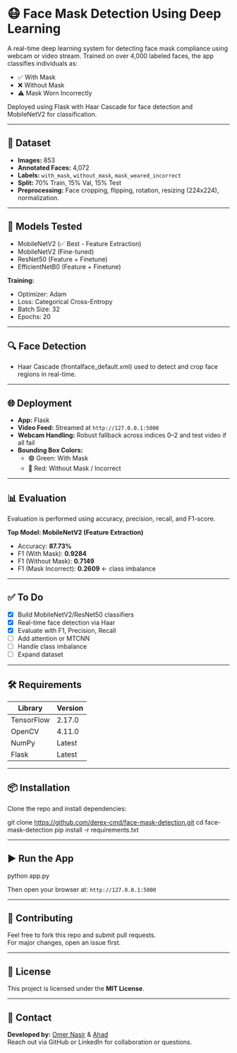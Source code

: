 # 😷 Face Mask Detection Using Deep Learning

A real-time deep learning system for detecting face mask compliance using webcam or video stream. Trained on over 4,000 labeled faces, the app classifies individuals as:
- ✅ With Mask
- ❌ Without Mask
- ⚠️ Mask Worn Incorrectly

Deployed using Flask with Haar Cascade for face detection and MobileNetV2 for classification.

---

## 📁 Dataset

- **Images:** 853
- **Annotated Faces:** 4,072
- **Labels:** `with_mask`, `without_mask`, `mask_weared_incorrect`
- **Split:** 70% Train, 15% Val, 15% Test
- **Preprocessing:** Face cropping, flipping, rotation, resizing (224x224), normalization.

---

## 🧠 Models Tested

- MobileNetV2 (✅ Best - Feature Extraction)
- MobileNetV2 (Fine-tuned)
- ResNet50 (Feature + Finetune)
- EfficientNetB0 (Feature + Finetune)

**Training:**  
- Optimizer: Adam  
- Loss: Categorical Cross-Entropy  
- Batch Size: 32  
- Epochs: 20  

---

## 🔍 Face Detection

- Haar Cascade (frontalface_default.xml) used to detect and crop face regions in real-time.

---

## 🌐 Deployment

- **App:** Flask
- **Video Feed:** Streamed at `http://127.0.0.1:5000`
- **Webcam Handling:** Robust fallback across indices 0–2 and test video if all fail
- **Bounding Box Colors:**  
  - 🟢 Green: With Mask  
  - 🔴 Red: Without Mask / Incorrect

---

## 📊 Evaluation

Evaluation is performed using accuracy, precision, recall, and F1-score.  

**Top Model: MobileNetV2 (Feature Extraction)**  
- Accuracy: **87.73%**
- F1 (With Mask): **0.9284**
- F1 (Without Mask): **0.7149**
- F1 (Mask Incorrect): **0.2609** ← class imbalance

---

## ✅ To Do

- [x] Build MobileNetV2/ResNet50 classifiers  
- [x] Real-time face detection via Haar  
- [x] Evaluate with F1, Precision, Recall  
- [ ] Add attention or MTCNN  
- [ ] Handle class imbalance  
- [ ] Expand dataset

---

## 🛠️ Requirements

| Library     | Version     |
|-------------|-------------|
| TensorFlow  | 2.17.0      |
| OpenCV      | 4.11.0      |
| NumPy       | Latest      |
| Flask       | Latest      |

---

## 📦 Installation

Clone the repo and install dependencies:

git clone https://github.com/derex-cmd/face-mask-detection.git
cd face-mask-detection
pip install -r requirements.txt


---

## ▶️ Run the App

python app.py

Then open your browser at: `http://127.0.0.1:5000`

---

## 🤝 Contributing

Feel free to fork this repo and submit pull requests.  
For major changes, open an issue first.

---

## 📜 License

This project is licensed under the **MIT License**.

---

## 🙋 Contact

**Developed by:** [Omer Nasir](https://github.com/derex-cmd) & [Ahad](https://github.com/ahad-must)  
Reach out via GitHub or LinkedIn for collaboration or questions.


